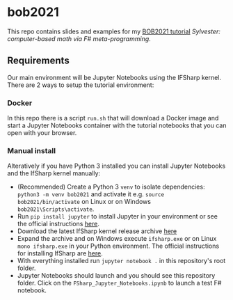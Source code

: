 # bob2021
This repo contains slides and examples for my [BOB2021 tutorial](https://bobkonf.de/2021/beharry.html) *Sylvester: computer-based math via F# meta-programming*.

## Requirements
Our main environment will be Jupyter Notebooks using the IFSharp kernel. There are 2 ways to setup the tutorial environment:

### Docker
In this repo there is a script `run.sh` that will download a Docker image and start a Jupyter Notebooks container with the tutorial notebooks that you can open with your browser. 

### Manual install
Alteratively if you have Python 3 installed you can install Jupyter Notebooks and the IfSharp kernel manually:
* (Recommended) Create a Python 3 `venv` to isolate dependencies: `python3 -m venv bob2021` and activate it e.g. `source bob2021/bin/activate` on Linux or on Windows `bob2021\Scripts\activate`.
* Run `pip install jupyter` to install Jupyter in your environment or see the official instructions [here](https://jupyter.readthedocs.io/en/latest/install/notebook-classic.html).
* Download the latest IfSharp kernel release archive [here](https://github.com/fsprojects/IfSharp/releases/)
* Expand the archive and on Windows execute `ifsharp.exe` or on Linux `mono ifsharp.exe` in your Python environment. The official instructions for installing IfSharp are [here](https://github.com/fsprojects/IfSharp).
* With everything installed run `jupyter notebook .` in this repository's root folder.
* Jupyter Notebooks should launch and you should see this repository folder. Click on the `FSharp_Jupyter_Notebooks.ipynb` to launch a test F# notebook.
